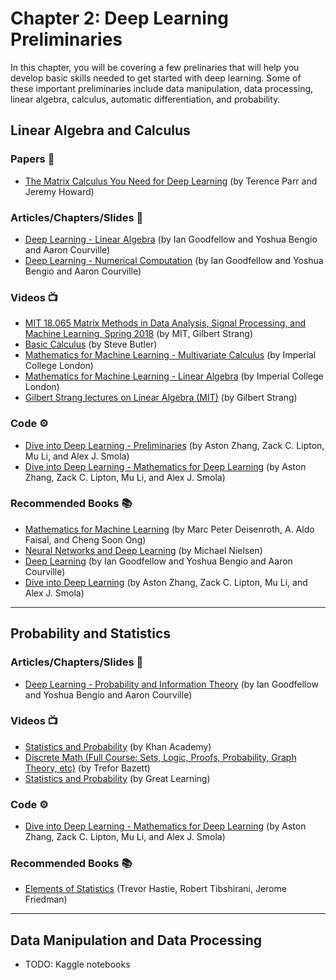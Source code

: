 # Chapter 2: Deep Learning Preliminaries
In this chapter, you will be covering a few prelinaries that will help you develop basic skills needed to get started with deep learning. Some of these important preliminaries include data manipulation, data processing, linear algebra, calculus, automatic differentiation, and probability.

## Linear Algebra and Calculus


### Papers 📄
- [The Matrix Calculus You Need for Deep Learning](https://arxiv.org/abs/1802.01528) (by Terence Parr and Jeremy Howard)

### Articles/Chapters/Slides 📝
- [Deep Learning - Linear Algebra](https://www.deeplearningbook.org/contents/linear_algebra.html) (by Ian Goodfellow and Yoshua Bengio and Aaron Courville)
- [Deep Learning - Numerical Computation](https://www.deeplearningbook.org/contents/numerical.html) (by Ian Goodfellow and Yoshua Bengio and Aaron Courville)

### Videos 📺
- [MIT 18.065 Matrix Methods in Data Analysis, Signal Processing, and Machine Learning, Spring 2018](https://www.youtube.com/playlist?list=PLUl4u3cNGP63oMNUHXqIUcrkS2PivhN3k) (by MIT, Gilbert Strang)
- [Basic Calculus](https://www.calc1.org/videos/fall-20-online-w-butler) (by Steve Butler)
- [Mathematics for Machine Learning - Multivariate Calculus](https://www.youtube.com/playlist?list=PLiiljHvN6z193BBzS0Ln8NnqQmzimTW23) (by Imperial College London)
- [Mathematics for Machine Learning - Linear Algebra](https://www.youtube.com/playlist?list=PLiiljHvN6z1_o1ztXTKWPrShrMrBLo5P3) (by Imperial College London)
- [Gilbert Strang lectures on Linear Algebra (MIT)](https://www.youtube.com/playlist?list=PL49CF3715CB9EF31D) (by Gilbert Strang)

### Code ⚙️
- [Dive into Deep Learning - Preliminaries](https://d2l.ai/chapter_preliminaries/index.html) (by Aston Zhang, Zack C. Lipton, Mu Li, and Alex J. Smola)
- [Dive into Deep Learning - Mathematics for Deep Learning](https://d2l.ai/chapter_appendix-mathematics-for-deep-learning/index.html) (by Aston Zhang, Zack C. Lipton, Mu Li, and Alex J. Smola)

### Recommended Books 📚
- [Mathematics for Machine Learning](https://mml-book.github.io/) (by Marc Peter Deisenroth, A. Aldo Faisal, and Cheng Soon Ong)
- [Neural Networks and Deep Learning](http://neuralnetworksanddeeplearning.com/index.html) (by Michael Nielsen)
- [Deep Learning](http://www.deeplearningbook.org/) (by Ian Goodfellow and Yoshua Bengio and Aaron Courville)
- [Dive into Deep Learning](https://d2l.ai/index.html) (by Aston Zhang, Zack C. Lipton, Mu Li, and Alex J. Smola)


---
## Probability and Statistics

### Articles/Chapters/Slides 📝
- [Deep Learning - Probability and Information Theory](https://www.deeplearningbook.org/contents/prob.html) (by Ian Goodfellow and Yoshua Bengio and Aaron Courville)

### Videos 📺
- [Statistics and Probability](https://www.khanacademy.org/math/statistics-probability) (by Khan Academy)
- [Discrete Math (Full Course: Sets, Logic, Proofs, Probability, Graph Theory, etc)](https://www.youtube.com/playlist?list=PLHXZ9OQGMqxersk8fUxiUMSIx0DBqsKZS) (by Trefor Bazett)
- [Statistics and Probability](https://www.youtube.com/watch?v=Vfo5le26IhY) (by Great Learning)

### Code ⚙️
- [Dive into Deep Learning - Mathematics for Deep Learning](https://d2l.ai/chapter_appendix-mathematics-for-deep-learning/index.html) (by Aston Zhang, Zack C. Lipton, Mu Li, and Alex J. Smola)

### Recommended Books 📚
- [Elements of Statistics](https://web.stanford.edu/~hastie/Papers/ESLII.pdf) (Trevor Hastie, Robert Tibshirani, Jerome Friedman)

---
## Data Manipulation and Data Processing
- TODO: Kaggle notebooks

